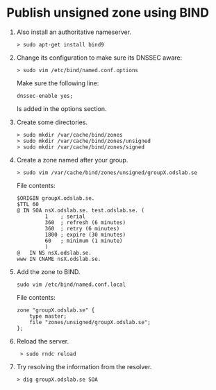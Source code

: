 # Publish unsigned zone using BIND

1.  Also install an authoritative nameserver.

        > sudo apt-get install bind9

2.  Change its configuration to make sure its DNSSEC aware:

        > sudo vim /etc/bind/named.conf.options

    Make sure the following line:

        dnssec-enable yes;

    Is added in the options section.

3.  Create some directories.

        > sudo mkdir /var/cache/bind/zones
        > sudo mkdir /var/cache/bind/zones/unsigned
        > sudo mkdir /var/cache/bind/zones/signed

4.  Create a zone named after your group.

        > sudo vim /var/cache/bind/zones/unsigned/groupX.odslab.se

    File contents:

        $ORIGIN groupX.odslab.se.
        $TTL 60
        @ IN SOA nsX.odslab.se. test.odslab.se. (
                 1    ; serial
                 360  ; refresh (6 minutes)
                 360  ; retry (6 minutes)
                 1800 ; expire (30 minutes)
                 60   ; minimum (1 minute)
                 )
        @   IN NS nsX.odslab.se.
        www IN CNAME nsX.odslab.se.

5.  Add the zone to BIND.

        sudo vim /etc/bind/named.conf.local

    File contents:

        zone "groupX.odslab.se" {
            type master;
            file "zones/unsigned/groupX.odslab.se";
        };

6. Reload the server.

        > sudo rndc reload

7.  Try resolving the information from the resolver.

        > dig groupX.odslab.se SOA
